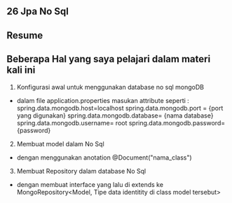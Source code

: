 ## 26 Jpa No Sql
## Resume
## Beberapa Hal yang saya pelajari dalam materi kali ini
1. Konfigurasi awal untuk menggunakan database no sql mongoDB
- dalam file application.properties masukan attribute seperti :
spring.data.mongodb.host=localhost
spring.data.mongodb.port = {port yang digunakan}
spring.data.mongodb.database= {nama database}
spring.data.mongodb.username= root
spring.data.mongodb.password= {password}

2. Membuat model dalam No Sql 
- dengan menggunakan anotation @Document("nama_class")

3. Membuat Repository dalam database No Sql
- dengan membuat interface yang lalu di extends ke MongoRepository<Model, Tipe data identitity di class model tersebut>

